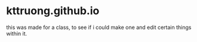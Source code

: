 # kttruong.github.io
this was made for a class, to see if  i could make one and edit certain things within it.
